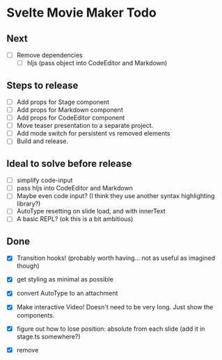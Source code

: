 # Svelte Movie Maker Todo

## Next

- [ ] Remove dependencies
   - [ ] hljs (pass object into CodeEditor and Markdown)

## Steps to release

- [ ] Add props for Stage component
- [ ] Add props for Markdown component
- [ ] Add props for CodeEditor component
- [ ] Move teaser presentation to a separate project.
- [ ] Add mode switch for persistent vs removed elements
- [ ] Build and release.

## Ideal to solve before release

- [ ] simplify code-input
- [ ] pass hljs into CodeEditor and Markdown
- [ ] Maybe even code input? (I think they use another syntax highlighting library?)
- [ ] AutoType resetting on slide load, and with innerText
- [ ] A basic REPL? (ok this is a bit ambitious)

## Done

- [x] Transition hooks! (probably worth having... not as useful as imagined though)
- [x] get styling as minimal as possible
- [x] convert AutoType to an attachment
- [x] Make interactive Video! Doesn't need to be very long. Just show the components.
- [x] figure out how to lose position: absolute from each slide (add it in stage.ts somewhere?)
- [x] remove <template> syntax and have persistence by default (or as an option)
- [x] install REPL toolkit (plugin-studio?)


- [ ] restoreMarks function unnecessary - some of it still useful as alternative mode
- [ ] figure out how to separate library stage from user stage

---

## Bugs

Is a bit annoying when designing each slide - having an easy way to view them with HMR would be ideal. It would be fine to just show them instead of the Stage but

Think I'd prefer elements stay where they are if no element present in next slide. This would allow persistence without
 syntax and encourage off screen placement of unused elements.
